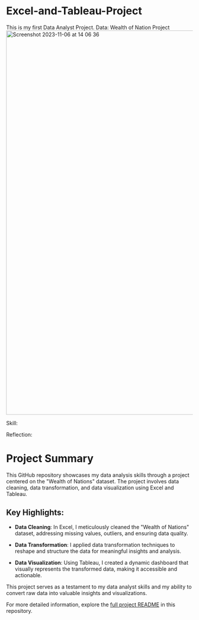 # Excel-and-Tableau-Project

This is my first Data Analyst Project.
Data: Wealth of Nation Project
<img width="1035" alt="Screenshot 2023-11-06 at 14 06 36" src="https://github.com/PaulIsmael/Excel-and-Tableau-Project/assets/150025834/7ec36ce0-58ba-4a6f-93fb-1c72227751cc">


Skill:

Reflection:

# Project Summary

This GitHub repository showcases my data analysis skills through a project centered on the "Wealth of Nations" dataset. The project involves data cleaning, data transformation, and data visualization using Excel and Tableau.

## Key Highlights:

- **Data Cleaning**: In Excel, I meticulously cleaned the "Wealth of Nations" dataset, addressing missing values, outliers, and ensuring data quality.

- **Data Transformation**: I applied data transformation techniques to reshape and structure the data for meaningful insights and analysis.

- **Data Visualization**: Using Tableau, I created a dynamic dashboard that visually represents the transformed data, making it accessible and actionable.

This project serves as a testament to my data analyst skills and my ability to convert raw data into valuable insights and visualizations.

For more detailed information, explore the [full project README](link_to_readme) in this repository.
